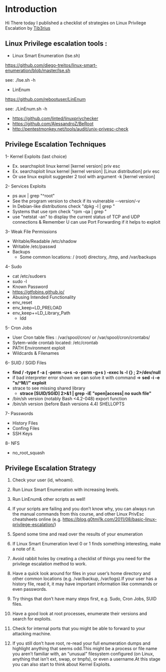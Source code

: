 # Introduction

Hi There today I published a checklist of strategies on Linux Privilege Escalation by [Tib3rius](https://www.udemy.com/share/101YYoAkoac15TRXo=/)

## Linux Privilege escalation tools :
-	Linux Smart Enumeration (lse.sh)

https://github.com/diego-treitos/linux-smart-enumeration/blob/master/lse.sh

see: ./lse.sh -h

 
-	LinEnum

https://github.com/rebootuser/LinEnum

see: ./LinEnum.sh -h

-	https://github.com/linted/linuxprivchecker
-	https://github.com/AlessandroZ/BeRoot
-	http://pentestmonkey.net/tools/audit/unix-privesc-check







## Privilege Escalation Techniques

1-	Kernel Exploits (last choice) 
  - Ex. searchsploit linux kernel [kernel version] priv esc
  - Ex. searchsploit linux kernel [kernel version] [Linux distribution] priv esc
  - Or use linux exploit suggester 2 tool with argument -k [kernel version]

2-	Services Exploits
  - ps aux | grep "^root" 
  - See the program version to check if its vulnerable <program> --version/-v
  - In Debian-like distributions check "dpkg -l | grep <program>"
  - Systems that use rpm check "rpm -qa | grep <program>" 
  - use "netstat -an" to display the current status of TCP and UDP connections & Remember U can use Port Forwarding if it helps to exploit

3-	Weak File Permissions
  - Writable/Readable /etc/shadow
  - Writable /etc/passwd
  - Backups 
    - Some common locations: / (root) directory, /tmp, and /var/backups

4-	Sudo
  - cat /etc/sudoers
  - sudo -l
  - Known Password
  - https://gtfobins.github.io/
  - Abusing Intended Functionality
  - env_reset 
  - env_keep=LD_PRELOAD
  - env_keep+=LD_Library_Path
    - ldd <program>

5-	Cron Jobs
  - User Cron table files : /var/spool/cron/ or /var/spool/cron/crontabs/
  - Sytem-wide crontab located: /etc/crontab
  - PATH Environment exploit
  - Wildcards & Filenames

6-	SUID / SGID Files
  - **find / -type f -a \( -perm -u+s -o -perm -g+s \) -exec ls -l {} \; 2>/dev/null**
  - if bad interpreter error shown we can solve it with command => **sed -i -e "s/^M//" exploit**
  - strace to see missing shared library
    - **strace [SUID/SGID] 2>&1 | grep -iE "open|access| no such file"**
  - /bin/sh version (notably Bash <4.2-048) export function
  - /bin/sh version (before Bash versions 4.4) SHELLOPTS
  
  
7- Passwords
  - History Files 
  - Confing Files
  - SSH Keys

8-	NFS
  -	no_root_squash



## Privilege Escalation Strategy

1. Check your user (id, whoami).

2. Run Linux Smart Enumeration with increasing levels.

3. Run LinEnum& other scripts as well!

4. If your scripts are failing and you don’t know why, you can always run the manual commands from this course, and other Linux PrivEsc cheatsheets online (e.g. https://blog.g0tmi1k.com/2011/08/basic-linux-privilege-escalation/) 

5. Spend some time and read over the results of your enumeration

6. If Linux Smart Enumeration level 0 or 1 finds something interesting, make a note of it.

7. Avoid rabbit holes by creating a checklist of things you need for the privilege escalation method to work.

8. Have a quick look around for files in your user’s home directory and other common locations (e.g. /var/backup, /var/logs).If your user has a history file, read it, it may have important information like commands or even passwords.

9. Try things that don’t have many steps first, e.g. Sudo, Cron Jobs, SUID files.

10. Have a good look at root processes, enumerate their versions and search for exploits.

11. Check for internal ports that you might be able to forward to your attacking machine.

12. If you still don’t have root, re-read your full enumeration dumps and highlight anything that seems odd.This might be a process or file name you aren’t familiar with, an “unusual” filesystem configured (on Linux, anything that isn’t ext, swap, or tmpfs), or even a username.At this stage you can also start to think about Kernel Exploits.
